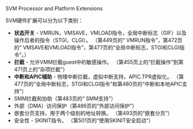 SVM Processor and Platform Extensions

SVM硬件扩展可以分为以下类别：
* **状态开关** - VMRUN，VMSAVE，VMLOAD指令，全局中断标志（GIF）以及操作后者的指令（STGI，CLGI）。 （第449页的“ VMRUN指令”，第472页的“ VMSAVE和VMLOAD指令”，第477页的“全局中断标志，STGI和CLGI指令”。）
* **拦截** - 允许VMM拦截guest中的敏感操作。 （第455页上的“拦截操作”到第471页上的“杂项拦截”）
* **中断和APIC辅助** - 物理中断拦截，虚拟中断支持，APIC.TPR虚拟化。 （第477页的“全局中断标志，STGI和CLGI指令”和第480页的“中断和本地APIC支持”）
* SMM拦截和协助（第483页的“ SMM支持”）
* 外部（DMA）访问保护（第486页的“外部访问保护”）
* 嵌套分页支持，用于两个级别的地址转换。 （第493页的“嵌套分页”）
* 安全性 - SKINIT指令。 （第501页的“使用SKINIT安全启动”）
